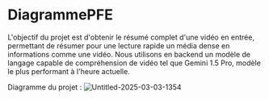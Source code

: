 # DiagrammePFE

L'objectif du projet est d'obtenir le résumé complet d'une vidéo en entrée, permettant de résumer pour une lecture rapide un média dense en informations comme une vidéo.
Nous utilisons en backend un modèle de langage capable de compréhension de vidéo tel que Gemini 1.5 Pro, modèle le plus performant à l'heure actuelle.

Diagramme du projet :
![Untitled-2025-03-03-1354](https://github.com/user-attachments/assets/36a6ebab-838e-4520-9716-8159b6fbe5aa)
